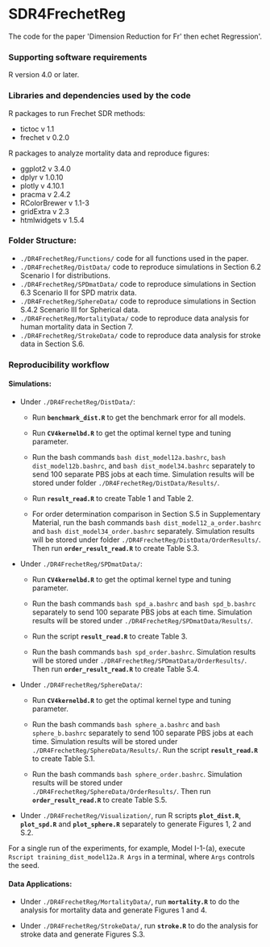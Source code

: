 # SDR4FrechetReg
The code for the paper 'Dimension Reduction for Fr' then echet Regression'.

### Supporting software requirements

R version 4.0 or later.

### Libraries and dependencies used by the code

R packages to run Frechet SDR methods:

* tictoc v 1.1
* frechet v 0.2.0

R packages to analyze mortality data and reproduce figures:

* ggplot2 v 3.4.0
* dplyr v 1.0.10
* plotly v 4.10.1
* pracma v 2.4.2
* RColorBrewer v 1.1-3
* gridExtra v 2.3
* htmlwidgets v 1.5.4

### Folder Structure: 

* `./DR4FrechetReg/Functions/`  code for all functions used in the paper.
* `./DR4FrechetReg/DistData/`  code to reproduce simulations in Section 6.2 Scenario I for distributions.
* `./DR4FrechetReg/SPDmatData/` code to reproduce simulations in Section 6.3 Scenario II for SPD matrix data.
* `./DR4FrechetReg/SphereData/` code to reproduce simulations in Section S.4.2 Scenario III for Spherical data.
* `./DR4FrechetReg/MortalityData/` code to reproduce data analysis for human mortality data in Section 7.
* `./DR4FrechetReg/StrokeData/` code to reproduce data analysis for stroke data in Section S.6.


### Reproducibility workflow

#### Simulations:

* Under `./DR4FrechetReg/DistData/`:
  
  + Run **`benchmark_dist.R`** to get the benchmark error for all models.
  
  + Run **`CV4kernelbd.R`** to get the optimal kernel type and tuning parameter.
  
  + Run the bash commands `bash dist_model12a.bashrc`, `bash dist_model12b.bashrc`, and `bash dist_model34.bashrc` separately  to send 100 separate PBS jobs at each time. Simulation results will be stored under folder `./DR4FrechetReg/DistData/Results/`.
  
  + Run **`result_read.R`** to create Table 1 and Table 2.
  
  + For order determination comparison in Section S.5 in Supplementary Material, run the bash commands `bash dist_model12_a_order.bashrc` and `bash dist_model34_order.bashrc` separately. Simulation results will be stored under folder `./DR4FrechetReg/DistData/OrderResults/`. Then run **`order_result_read.R`** to create Table S.3.

* Under `./DR4FrechetReg/SPDmatData/`:
  
  + Run **`CV4kernelbd.R`** to get the optimal kernel type and tuning parameter.
  
  + Run the bash commands `bash spd_a.bashrc` and `bash spd_b.bashrc` separately  to send 100 separate PBS jobs at each time. Simulation results will be stored under `./DR4FrechetReg/SPDmatData/Results/`.
  
  + Run the script **`result_read.R`** to create Table 3.

  + Run the bash commands `bash spd_order.bashrc`. Simulation results will be stored under `./DR4FrechetReg/SPDmatData/OrderResults/`. Then run **`order_result_read.R`** to create Table S.4.
  
* Under `./DR4FrechetReg/SphereData/`:
  
  + Run **`CV4kernelbd.R`** to get the optimal kernel type and tuning parameter.
  
  + Run the bash commands `bash sphere_a.bashrc` and `bash sphere_b.bashrc` separately  to send 100 separate PBS jobs at each time. Simulation results will be stored under `./DR4FrechetReg/SphereData/Results/`. Run the script **`result_read.R`** to create Table S.1.
  
  + Run the bash commands `bash sphere_order.bashrc`. Simulation results will be stored under `./DR4FrechetReg/SphereData/OrderResults/`. Then run **`order_result_read.R`** to create Table S.5.

* Under `./DR4FrechetReg/Visualization/`, run R scripts **`plot_dist.R`**, **`plot_spd.R`** and **`plot_sphere.R`** separately to generate Figures 1, 2 and S.2.

For a single run of the experiments, for example, Model I-1-(a), execute `Rscript training_dist_model12a.R Args` in a terminal, where `Args` controls the seed.

#### Data Applications:

* Under `./DR4FrechetReg/MortalityData/`, run **`mortality.R`** to do the analysis for mortality data and generate Figures 1 and 4.

* Under `./DR4FrechetReg/StrokeData/`, run **`stroke.R`** to do the analysis for stroke data and generate Figures S.3.
